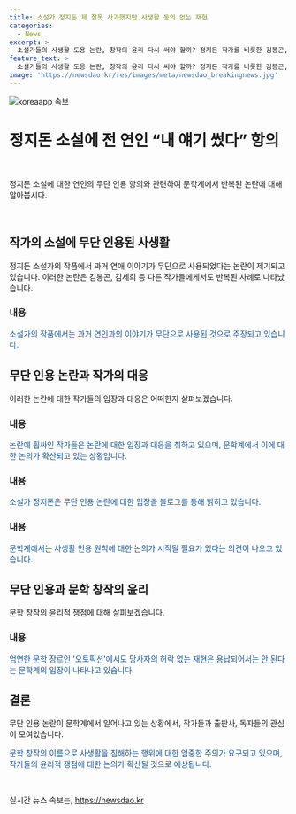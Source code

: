 ```yaml
---
title: 소설가 정지돈 제 잘못 사과했지만…사생활 동의 없는 재현
categories:
  - News
excerpt: >
  소설가들의 사생활 도용 논란, 창작의 윤리 다시 써야 할까? 정지돈 작가를 비롯한 김봉곤, 김세희 등 작가들의 의혹에 대한 논란이 불거졌다. 작가들은 과거 연인과의 이야기를 무단으로 사용했다는 주장에 직면하며 강한 비판을 받고 있다. 이번 사태로 사생활 인용 원칙에 대한 논의가 제기되고 있으며, 작가들은 각자의 입장을 밝히기를 통해 상황을 짚고 나가야 한다. 이러한 논란은 문학계에서 빈번히 발생하고 있으며, 사생활을 침해하는 행위는 용납되지 않는다는 사실을 다시 한번 상기시키고 있다.
feature_text: >
  소설가들의 사생활 도용 논란, 창작의 윤리 다시 써야 할까? 정지돈 작가를 비롯한 김봉곤, 김세희 등 작가들의 의혹에 대한 논란이 불거졌다. 작가들은 과거 연인과의 이야기를 무단으로 사용했다는 주장에 직면하며 강한 비판을 받고 있다. 이번 사태로 사생활 인용 원칙에 대한 논의가 제기되고 있으며, 작가들은 각자의 입장을 밝히기를 통해 상황을 짚고 나가야 한다. 이러한 논란은 문학계에서 빈번히 발생하고 있으며, 사생활을 침해하는 행위는 용납되지 않는다는 사실을 다시 한번 상기시키고 있다.
image: 'https://newsdao.kr/res/images/meta/newsdao_breakingnews.jpg'
---
```


<p><img src="https://newsdao.kr/res/images/meta/newsdao_breakingnews.jpg" alt="koreaapp 속보" /></p>

<h1>정지돈 소설에 전 연인 “내 얘기 썼다” 항의</h1>

<p data-ke-size="size16">&#160;</p>

<p>정지돈 소설에 대한 연인의 무단 인용 항의와 관련하여 문학계에서 반복된 논란에 대해 알아봅시다.</p>

<p data-ke-size="size16">&#160;</p>

<h2 data-ke-size="size26">작가의 소설에 무단 인용된 사생활</h2>

<p>정지돈 소설가의 작품에서 과거 연애 이야기가 무단으로 사용되었다는 논란이 제기되고 있습니다. 이러한 논란은 김봉곤, 김세희 등 다른 작가들에게서도 반복된 사례로 나타났습니다.</p>

<h3>내용</h3>

<p><span style="color: #1a5490;">소설가의 작품에서는 과거 연인과의 이야기가 무단으로 사용된 것으로 주장되고 있습니다.</span></p>

<h2 data-ke-size="size26">무단 인용 논란과 작가의 대응</h2>

<p>이러한 논란에 대한 작가들의 입장과 대응은 어떠한지 살펴보겠습니다.</p>

<h3>내용</h3>

<p><span style="color: #1a5490;">논란에 휩싸인 작가들은 논란에 대한 입장과 대응을 취하고 있으며, 문학계에서 이에 대한 논의가 확산되고 있는 상황입니다.</span></p>

<h3>내용</h3>

<p><span style="color: #1a5490;">소설가 정지돈은 무단 인용 논란에 대한 입장을 블로그를 통해 밝히고 있습니다.</span></p>

<h3>내용</h3>

<p><span style="color: #1a5490;">문학계에서는 사생활 인용 원칙에 대한 논의가 시작될 필요가 있다는 의견이 나오고 있습니다.</span></p>

<h2 data-ke-size="size26">무단 인용과 문학 창작의 윤리</h2>

<p>문학 창작의 윤리적 쟁점에 대해 살펴보겠습니다.</p>

<h3>내용</h3>

<p><span style="color: #1a5490;">엄연한 문학 장르인 '오토픽션'에서도 당사자의 허락 없는 재현은 용납되어서는 안 된다는 문학계의 입장이 나타나고 있습니다.</span></p>

<h2 data-ke-size="size26">결론</h2>

<p>무단 인용 논란이 문학계에서 일어나고 있는 상황에서, 작가들과 출판사, 독자들의 관심이 모여있습니다.</p>

<p><span style="color: #1a5490;">문학 창작의 이름으로 사생활을 침해하는 행위에 대한 엄중한 주의가 요구되고 있으며, 작가들의 윤리적 쟁점에 대한 논의가 확산될 것으로 예상됩니다.</span></p>

<p data-ke-size="size16">&#160;</p>
실시간 뉴스 속보는, <a href="https://newsdao.kr" rel="dofollow">https://newsdao.kr</a>


